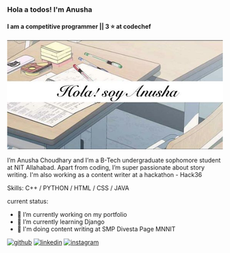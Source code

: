 ### Hola a todos! I'm Anusha
#### I am a competitive programmer || 3 ⭐️ at codechef

![github](https://github.com/Anusha3002/Anusha3002/blob/main/github_banner.jpeg)

I’m Anusha Choudhary and I’m a B-Tech undergraduate sophomore student at NIT Allahabad. Apart from coding, I’m super passionate about story writing. I'm also working as a content writer at a hackathon - Hack36

Skills: C++ / PYTHON / HTML / CSS / JAVA

current status:

- 🔭 I’m currently working on my portfolio 
- 🌱 I’m currently learning Django 
- 👀 I'm doing content writing at SMP Divesta Page MNNIT


[<img src='https://cdn.jsdelivr.net/npm/simple-icons@3.0.1/icons/github.svg' alt='github' height='40'>](https://github.com/Anusha3002)     [<img src='https://cdn.jsdelivr.net/npm/simple-icons@3.0.1/icons/linkedin.svg' alt='linkedin' height='40'>](https://www.linkedin.com/in/anusha-choudhary-9a504a208//)         [<img src='https://cdn.jsdelivr.net/npm/simple-icons@3.0.1/icons/instagram.svg' alt='instagram' height='40'>](https://www.instagram.com/theunscratchedstories/)  




<!--- - 👋 Hi, I’m @Anusha3002
- 👀 I’m interested in ...
- 🌱 I’m currently learning ...
- 💞️ I’m looking to collaborate on ...
- 📫 How to reach me ...
--->
<!---
Anusha3002/Anusha3002 is a ✨ special ✨ repository because its `README.md` (this file) appears on your GitHub profile.
You can click the Preview link to take a look at your changes.
--->

